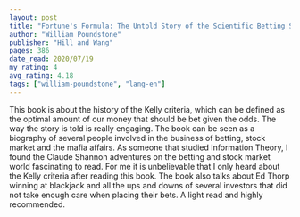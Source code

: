 ```yaml
---
layout: post
title: "Fortune's Formula: The Untold Story of the Scientific Betting System That Beat the Casinos and Wall Street"
author: "William Poundstone"
publisher: "Hill and Wang"
pages: 386
date_read: 2020/07/19
my_rating: 4
avg_rating: 4.18
tags: ["william-poundstone", "lang-en"]
---
```


This book is about the history of the Kelly criteria, which can be defined as the optimal amount of our money that should be bet given the odds. The way the story is told is really engaging. The book can be seen as a biography of several people involved in the business of betting, stock market and the mafia affairs. As someone that studied Information Theory, I found the Claude Shannon adventures on the betting and stock market world fascinating to read. For me it is unbelievable that I only heard about the Kelly criteria after reading this book. The book also talks about Ed Thorp winning at blackjack and all the ups and downs of several investors that did not take enough care when placing their bets. A light read and highly recommended.

